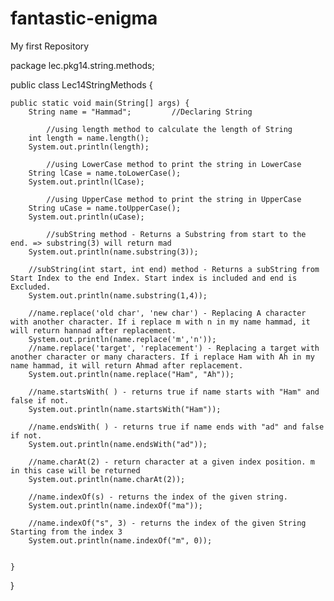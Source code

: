 # fantastic-enigma
My first Repository



package lec.pkg14.string.methods;


public class Lec14StringMethods {


    public static void main(String[] args) {
        String name = "Hammad";         //Declaring String
        
            //using length method to calculate the length of String
        int length = name.length();
        System.out.println(length);
        
            //using LowerCase method to print the string in LowerCase
        String lCase = name.toLowerCase();
        System.out.println(lCase);
        
            //using UpperCase method to print the string in UpperCase
        String uCase = name.toUpperCase();
        System.out.println(uCase);
        
            //subString method - Returns a Substring from start to the end. => substring(3) will return mad
        System.out.println(name.substring(3));
        
        //subString(int start, int end) method - Returns a subString from Start Index to the end Index. Start index is included and end is Excluded.
        System.out.println(name.substring(1,4));
        
        //name.replace('old char', 'new char') - Replacing A character with another character. If i replace m with n in my name hammad, it will return hannad after replacement.
        System.out.println(name.replace('m','n'));
        //name.replace('target', 'replacement') - Replacing a target with another character or many characters. If i replace Ham with Ah in my name hammad, it will return Ahmad after replacement.
        System.out.println(name.replace("Ham", "Ah"));
        
        //name.startsWith( ) - returns true if name starts with "Ham" and false if not.
        System.out.println(name.startsWith("Ham"));
        
        //name.endsWith( ) - returns true if name ends with "ad" and false if not.
        System.out.println(name.endsWith("ad"));
        
        //name.charAt(2) - return character at a given index position. m in this case will be returned
        System.out.println(name.charAt(2));
        
        //name.indexOf(s) - returns the index of the given string. 
        System.out.println(name.indexOf("ma"));
        
        //name.indexOf("s", 3) - returns the index of the given String Starting from the index 3
        System.out.println(name.indexOf("m", 0));
        
        
    }
    
}
